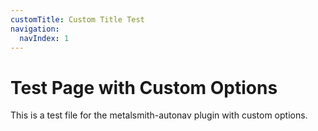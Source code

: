 ```yaml
---
customTitle: Custom Title Test
navigation:
  navIndex: 1
---
```


# Test Page with Custom Options

This is a test file for the metalsmith-autonav plugin with custom options.
